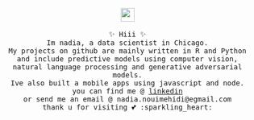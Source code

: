 






<!--
**nadd0u/nadd0u** is a ✨ _special_ ✨ repository because its `README.md` (this file) appears on your GitHub profile. 
-->


<p align="center">
    <img src="https://user-images.githubusercontent.com/5679180/79618120-0daffb80-80be-11ea-819e-d2b0fa904d07.gif" width="27px">
  <br><br>
  <samp>
 ✨ Hiii ✨ 
<br> Im nadia, a data scientist in Chicago. 
 <br> My projects on github are mainly written in R and Python and include predictive models using computer vision, natural language processing and generative adversarial models. 
 <br> Ive also built a mobile apps using javascript and node. 
 <br> you can find me @  <a href="linkedin.com/in/nadia-nm">linkedin</a> 
 <br>or send me an email @ nadia.nouimehidi@egmail.com
 <br> thank u for visiting 💕 :sparkling_heart:
  </samp>
</p>

